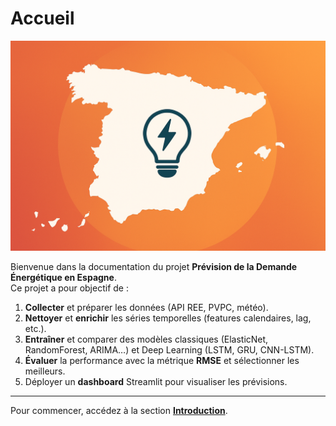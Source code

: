 # Accueil

![Bannière](assets/images/banniere.png)

Bienvenue dans la documentation du projet **Prévision de la Demande Énergétique en Espagne**.  
Ce projet a pour objectif de :

1. **Collecter** et préparer les données (API REE, PVPC, météo).  
2. **Nettoyer** et **enrichir** les séries temporelles (features calendaires, lag, etc.).  
3. **Entraîner** et comparer des modèles classiques (ElasticNet, RandomForest, ARIMA…) et Deep Learning (LSTM, GRU, CNN-LSTM).  
4. **Évaluer** la performance avec la métrique **RMSE** et sélectionner les meilleurs.  
5. Déployer un **dashboard** Streamlit pour visualiser les prévisions.

---

Pour commencer, accédez à la section [**Introduction**](intro.md).
